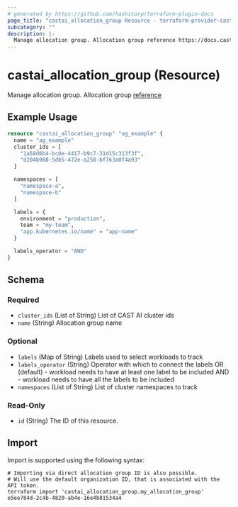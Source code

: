 ```yaml
---
# generated by https://github.com/hashicorp/terraform-plugin-docs
page_title: "castai_allocation_group Resource - terraform-provider-castai"
subcategory: ""
description: |-
  Manage allocation group. Allocation group reference https://docs.cast.ai/docs/allocation-groups
---
```


# castai_allocation_group (Resource)

Manage allocation group. Allocation group [reference](https://docs.cast.ai/docs/allocation-groups)

## Example Usage

```terraform
resource "castai_allocation_group" "ag_example" {
  name = "ag_example"
  cluster_ids = [
    "1a58d6b4-bc0e-4417-b9c7-31d15c313f3f",
    "d204b988-5db5-472e-a258-bf763a0f4a93"
  ]

  namespaces = [
    "namespace-a",
    "namespace-b"
  ]

  labels = {
    environment = "production",
    team = "my-team",
    "app.kubernetes.io/name" = "app-name"
  }

  labels_operator = "AND"
}
```

<!-- schema generated by tfplugindocs -->
## Schema

### Required

- `cluster_ids` (List of String) List of CAST AI cluster ids
- `name` (String) Allocation group name

### Optional

- `labels` (Map of String) Labels used to select workloads to track
- `labels_operator` (String) Operator with which to connect the labels
	OR (default) - workload needs to have at least one label to be included
	AND - workload needs to have all the labels to be included
- `namespaces` (List of String) List of cluster namespaces to track

### Read-Only

- `id` (String) The ID of this resource.

## Import

Import is supported using the following syntax:

```shell
# Importing via direct allocation group ID is also possible.
# Will use the default organization ID, that is associated with the API token.
terraform import 'castai_allocation_group.my_allocation_group' e5ee784d-2c4b-4820-ab4e-16e4b81534a4
```
